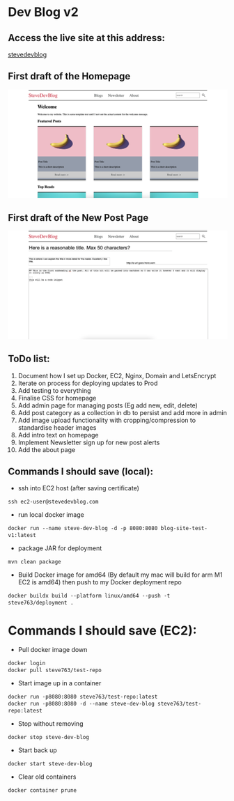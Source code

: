 # Dev Blog v2

## Access the live site at this address:
[stevedevblog](https://stevedevblog.com)

## First draft of the Homepage
![new-post-page](docs/homepage-basic-layout.png)

## First draft of the New Post Page
![new-post-page](docs/new-post-page-basic-layout.png)


## ToDo list:
1. Document how I set up Docker, EC2, Nginx, Domain and LetsEncrypt
2. Iterate on process for deploying updates to Prod
3. Add testing to everything
4. Finalise CSS for homepage
5. Add admin page for managing posts (Eg add new, edit, delete)
6. Add post category as a collection in db to persist and add more in admin
7. Add image upload functionality with cropping/compression to standardise header images
8. Add intro text on homepage
9. Implement Newsletter sign up for new post alerts
10. Add the about page


## Commands I should save (local):

- ssh into EC2 host (after saving certificate)
```
ssh ec2-user@stevedevblog.com
```

- run local docker image
```
docker run --name steve-dev-blog -d -p 8080:8080 blog-site-test-v1:latest
```
- package JAR for deployment
```
mvn clean package
```
- Build Docker image for amd64 (By default my mac will build for arm M1 EC2 is amd64) then push to my Docker deployment repo
```
docker buildx build --platform linux/amd64 --push -t steve763/deployment .
```


# Commands I should save (EC2):

- Pull docker image down
```
docker login
docker pull steve763/test-repo
```

- Start image up in a container
```
docker run -p8080:8080 steve763/test-repo:latest
docker run -p8080:8080 -d --name steve-dev-blog steve763/test-repo:latest
```

- Stop without removing
```
docker stop steve-dev-blog
```

- Start back up
```
docker start steve-dev-blog
```

- Clear old containers
```
docker container prune
```





